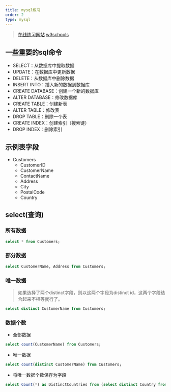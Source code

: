 ```yaml
---
title: mysql练习
order: 2
type: mysql
---
```


> [在线练习网站](http://sqlzoo.net/wiki/SELECT_basics)
> [w3schools](https://www.w3schools.com/sql/default.asp)

## 一些重要的sql命令
- SELECT：从数据库中提取数据
- UPDATE：在数据库中更新数据
- DELETE：从数据库中删除数据
- INSERT INTO：插入新的数据到数据库
- CREATE DATABASE：创建一个新的数据库
- ALTER DATABASE：修改数据库
- CREATE TABLE：创建新表
- ALTER TABLE：修改表
- DROP TABLE：删除一个表
- CREATE INDEX：创建索引（搜索键）
- DROP INDEX：删除索引

## 示例表字段
- Customers
  - CustomerID
  - CustomerName
  - ContactName
  - Address
  - City
  - PostalCode
  - Country

## select(查询)

### 所有数据
```sql
select * from Customers;
```

### 部分数据
```sql
select CustomerName, Address from Customers;
```

### 唯一数据

> 如果选择了两个distinct字段，则以这两个字段为distinct id，这两个字段结合起来不相等就行了。

```sql
select distinct CustomerName from Customers;
```

### 数据个数
- 全部数据
```sql
select count(CustomerName) from Customers;
```
- 唯一数据
```sql
select count(distinct CustomerName) from Customers;
```
- 将唯一数据个数保存为字段
```sql
select Count(*) as DistinctCountries from (select distinct Country from Customers);
```